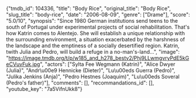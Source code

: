 {"tmdb_id": 104336, "title": "Body Rice", "original_title": "Body Rice", "slug_title": "body-rice", "date": "2006-08-09", "genre": ["Drame"], "score": "5.0/10", "synopsis": "Since 1980 German institutions send teens to the south of Portugal under experimental projects of social rehabilitation. That's how Katrin comes to Alentejo. She will establish a unique relationship with the surrounding environment, a situation exacerbated by the harshness of the landscape and the emptiness of a socially desertified region.  Katrin, twith Julia and Pedro, will build a refuge in a no-man's-land...", "image": "https://image.tmdb.org/t/p/w185_and_h278_bestv2/Phj9LLwmgvryPdE5kGeCVuvFuk.jpg", "actors": ["Sylta Fee Wegmann (Katrin)", "Alice Dwyer (Julia)", "Andr\u00e9 Hennicke (Dieter)", "Lu\u00eds Guerra (Pedro)", "Julika Jenkins (Anja)", "Pedro Hestnes (Joaquim)", "Lu\u00eds Soveral (Pedro's father)"], "comments": [], "recommandations_id": [], "youtube_key": "7a5VifnUkk8"}